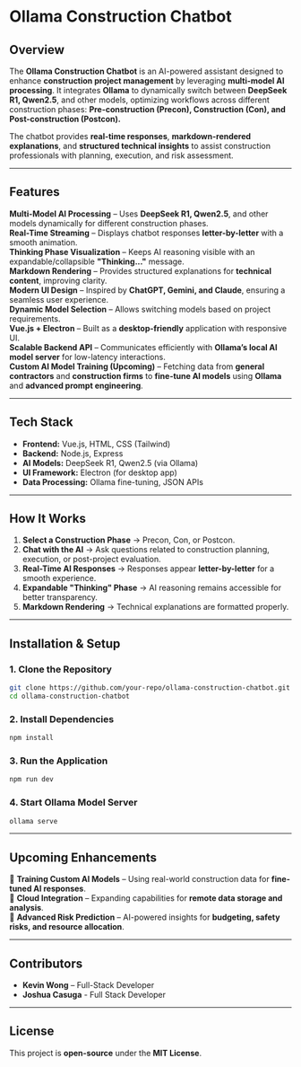 

# **Ollama Construction Chatbot**

## **Overview**
The **Ollama Construction Chatbot** is an AI-powered assistant designed to enhance **construction project management** by leveraging **multi-model AI processing**. It integrates **Ollama** to dynamically switch between **DeepSeek R1, Qwen2.5**, and other models, optimizing workflows across different construction phases: **Pre-construction (Precon), Construction (Con), and Post-construction (Postcon).**

The chatbot provides **real-time responses**, **markdown-rendered explanations**, and **structured technical insights** to assist construction professionals with planning, execution, and risk assessment.

---

## **Features**
 **Multi-Model AI Processing** – Uses **DeepSeek R1, Qwen2.5**, and other models dynamically for different construction phases.  
 **Real-Time Streaming** – Displays chatbot responses **letter-by-letter** with a smooth animation.  
 **Thinking Phase Visualization** – Keeps AI reasoning visible with an expandable/collapsible **"Thinking..."** message.  
 **Markdown Rendering** – Provides structured explanations for **technical content**, improving clarity.  
 **Modern UI Design** – Inspired by **ChatGPT, Gemini, and Claude**, ensuring a seamless user experience.  
 **Dynamic Model Selection** – Allows switching models based on project requirements.  
 **Vue.js + Electron** – Built as a **desktop-friendly** application with responsive UI.  
 **Scalable Backend API** – Communicates efficiently with **Ollama’s local AI model server** for low-latency interactions.  
 **Custom AI Model Training (Upcoming)** – Fetching data from **general contractors** and **construction firms** to **fine-tune AI models** using **Ollama** and **advanced prompt engineering**.

---

## **Tech Stack**
- **Frontend:** Vue.js, HTML, CSS (Tailwind)  
- **Backend:** Node.js, Express  
- **AI Models:** DeepSeek R1, Qwen2.5 (via Ollama)  
- **UI Framework:** Electron (for desktop app)  
- **Data Processing:** Ollama fine-tuning, JSON APIs  

---

## **How It Works**
1. **Select a Construction Phase** → Precon, Con, or Postcon.  
2. **Chat with the AI** → Ask questions related to construction planning, execution, or post-project evaluation.  
3. **Real-Time AI Responses** → Responses appear **letter-by-letter** for a smooth experience.  
4. **Expandable "Thinking" Phase** → AI reasoning remains accessible for better transparency.  
5. **Markdown Rendering** → Technical explanations are formatted properly.  

---

## **Installation & Setup**
### **1. Clone the Repository**
```sh
git clone https://github.com/your-repo/ollama-construction-chatbot.git
cd ollama-construction-chatbot
```

### **2. Install Dependencies**
```sh
npm install
```

### **3. Run the Application**
```sh
npm run dev
```

### **4. Start Ollama Model Server**
```sh
ollama serve
```

---

## **Upcoming Enhancements**
🚀 **Training Custom AI Models** – Using real-world construction data for **fine-tuned AI responses**.  
🚀 **Cloud Integration** – Expanding capabilities for **remote data storage and analysis**.  
🚀 **Advanced Risk Prediction** – AI-powered insights for **budgeting, safety risks, and resource allocation**.  

---

## **Contributors**
- **Kevin Wong** – Full-Stack Developer
- **Joshua Casuga** - Full Stack Developer  

---

## **License**
This project is **open-source** under the **MIT License**.  

